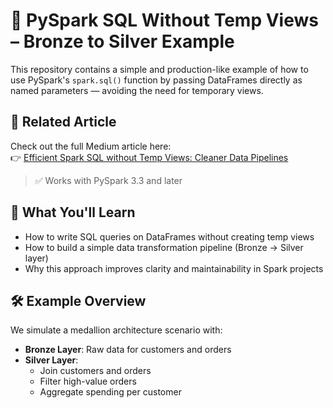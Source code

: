 # 🧪 PySpark SQL Without Temp Views – Bronze to Silver Example

This repository contains a simple and production-like example of how to use PySpark's `spark.sql()` function by passing DataFrames directly as named parameters — avoiding the need for temporary views.

## 📖 Related Article

Check out the full Medium article here:  
👉 [Efficient Spark SQL without Temp Views: Cleaner Data Pipelines](https://medium.com/@tugnolialessio)

> ✅ Works with PySpark 3.3 and later

## 📌 What You'll Learn

- How to write SQL queries on DataFrames without creating temp views
- How to build a simple data transformation pipeline (Bronze → Silver layer)
- Why this approach improves clarity and maintainability in Spark projects

## 🛠️ Example Overview

We simulate a medallion architecture scenario with:
- **Bronze Layer**: Raw data for customers and orders
- **Silver Layer**: 
  - Join customers and orders
  - Filter high-value orders
  - Aggregate spending per customer
